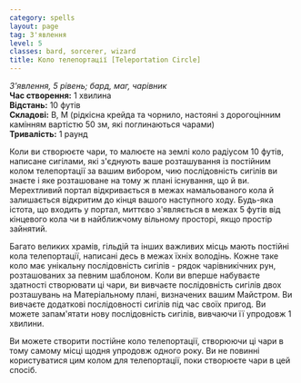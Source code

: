 ```yaml
---
category: spells
layout: page
tag: З'явлення
level: 5
classes: bard, sorcerer, wizard
title: Коло телепортації [Teleportation Circle]
---
```


_З'явлення, 5 рівень; бард, маг, чарівник_    
**Час створення:** 1 хвилина    
**Відстань:** 10 футів    
**Складові:** В, М (рідкісна крейда та чорнило, настояні з дорогоцінним камінням вартістю 50 зм, які поглинаються чарами)    
**Тривалість:** 1 раунд    

Коли ви створюєте чари, то малюєте на землі коло радіусом 10 футів, написане сигілами, які з'єднують ваше розташування із постійним колом телепортації за вашим вибором, чию послідовність сигілів ви знаєте і яке розташоване на тому ж плані існування, що й ви. Мерехтливий портал відкривається в межах намальованого кола й залишається відкритим до кінця вашого наступного ходу. Будь-яка істота, що входить у портал, миттєво з'являється в межах 5 футів від кінцевого кола чи в найближчому вільному просторі, якщо простір зайнятий.    

Багато великих храмів, гільдій та інших важливих місць мають постійні кола телепортації, написані десь в межах їхніх володінь. Кожне таке коло має унікальну послідовність сигілів - рядок чарівникічних рун, розташованих за певним шаблоном. Коли ви вперше набуваєте здатності створювати ці чари, ви вивчаєте послідовність сигілів двох розташувань на Матеріальному плані, визначених вашим Майстром. Ви вивчаєте додаткові послідовності сигілів під час своїх пригод. Ви можете запам'ятати нову послідовність сигілів, вивчаючи її упродовж 1 хвилини.    

Ви можете створити постійне коло телепортації, створюючи ці чари в тому самому місці щодня упродовж одного року. Ви не повинні користуватися цим колом для телепортації, поки створюєте чари в цей спосіб.

